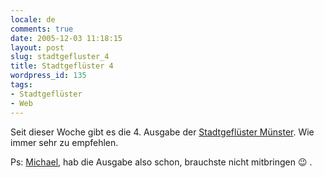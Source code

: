 ```yaml
---
locale: de
comments: true
date: 2005-12-03 11:18:15
layout: post
slug: stadtgefluster_4
title: Stadtgeflüster 4
wordpress_id: 135
tags:
- Stadtgeflüster
- Web
---
```


Seit dieser Woche gibt es die 4. Ausgabe der [Stadtgeflüster Münster](http://stadtgefluester-muenster.de/).
Wie immer sehr zu empfehlen. 

Ps: [Michael](http://www.blog.de/main/index.php/mosterme), hab die Ausgabe also
schon, brauchste nicht mitbringen :wink: .
